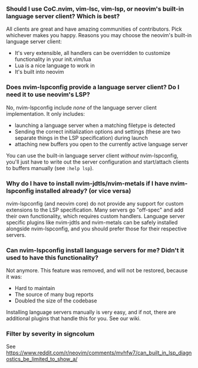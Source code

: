 ### Should I use CoC.nvim, vim-lsc, vim-lsp, or neovim's built-in language server client? Which is best?

All clients are great and have amazing communities of contributors. Pick whichever makes you happy. Reasons you may choose the neovim's built-in language server client:

* It's very extensible, all handlers can be overridden to customize functionality in your init.vim/lua
* Lua is a nice language to work in
* It's built into neovim

### Does nvim-lspconfig provide a language server client? Do I need it to use neovim's LSP?

No, nvim-lspconfig include *none* of the language server client implementation. It only includes:

* launching a language server when a matching filetype is detected
* Sending the correct initialization options and settings (these are two separate things in the LSP specification) during launch
* attaching new buffers you open to the currently active language server

You can use the built-in language server client *without* nvim-lspconfig, you'll just have to write out the server configuration and start/attach clients to buffers manually (see `:help lsp`).

### Why do I have to install nvim-jdtls/nvim-metals if I have nvim-lspconfig installed already? (or vice versa)

nvim-lspconfig (and neovim core) do not provide any support for custom extensions to the LSP specification. Many servers go "off-spec" and add their own functionality, which requires custom handlers. Language server specific plugins like nvim-jdtls and nvim-metals can be safely installed alongside nvim-lspconfig, and you should prefer those for their respective servers.

### Can nvim-lspconfig install language servers for me? Didn't it used to have this functionality?

Not anymore. This feature was removed, and will not be restored, because it was:

* Hard to maintain
* The source of many bug reports
* Doubled the size of the codebase

Installing language servers manually is very easy, and if not, there are additional plugins that handle this for you. See our wiki.

### Filter by severity in signcolum
See https://www.reddit.com/r/neovim/comments/mvhfw7/can_built_in_lsp_diagnostics_be_limited_to_show_a/